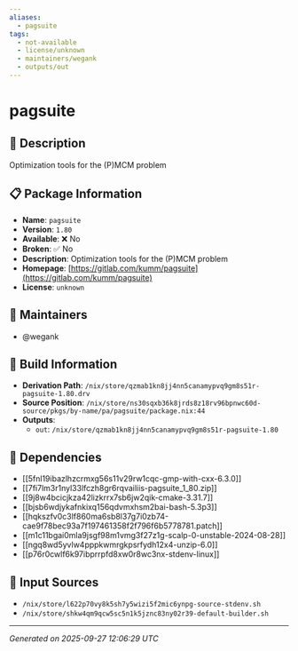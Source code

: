 ```yaml
---
aliases:
  - pagsuite
tags:
  - not-available
  - license/unknown
  - maintainers/wegank
  - outputs/out
---
```


# pagsuite

## 📝 Description

Optimization tools for the (P)MCM problem

## 📋 Package Information

- **Name**: `pagsuite`
- **Version**: `1.80`
- **Available**: ❌ No
- **Broken**: ✅ No
- **Description**: Optimization tools for the (P)MCM problem
- **Homepage**: [https://gitlab.com/kumm/pagsuite](https://gitlab.com/kumm/pagsuite)
- **License**: `unknown`
## 👥 Maintainers

- @wegank


## 🔧 Build Information

- **Derivation Path**: `/nix/store/qzmab1kn8jj4nn5canamypvq9gm8s51r-pagsuite-1.80.drv`
- **Source Position**: `/nix/store/ns30sqxb36k8jrds8z18rv96bpnwc60d-source/pkgs/by-name/pa/pagsuite/package.nix:44`
- **Outputs**:
  - `out`:  `/nix/store/qzmab1kn8jj4nn5canamypvq9gm8s51r-pagsuite-1.80`

## 🔗 Dependencies

- [[5fnl19ibazlhzcrmxg56s11v29rw1cqc-gmp-with-cxx-6.3.0]]
- [[7fi7lm3r1nyl33lfczh8gr6rqvailiis-pagsuite_1_80.zip]]
- [[9j8w4bcicjkza42lizkrrx7sb6jw2qik-cmake-3.31.7]]
- [[bjsb6wdjykafnkixq156qdvmxhsm2bai-bash-5.3p3]]
- [[hqkszfv0c3lf860ma6sb8l37g7i0zb74-cae9f78bec93a7f197461358f2f796f6b5778781.patch]]
- [[m1c11bgai0mla9jsgf98m1vmg3f27z1g-scalp-0-unstable-2024-08-28]]
- [[ngq8wd5yvlw4pppkwmrgkpsrfydh12x4-unzip-6.0]]
- [[p76r0cwlf6k97ibprrpfd8xw0r8wc3nx-stdenv-linux]]

## 📁 Input Sources

- `/nix/store/l622p70vy8k5sh7y5wizi5f2mic6ynpg-source-stdenv.sh`
- `/nix/store/shkw4qm9qcw5sc5n1k5jznc83ny02r39-default-builder.sh`

---
*Generated on 2025-09-27 12:06:29 UTC*
